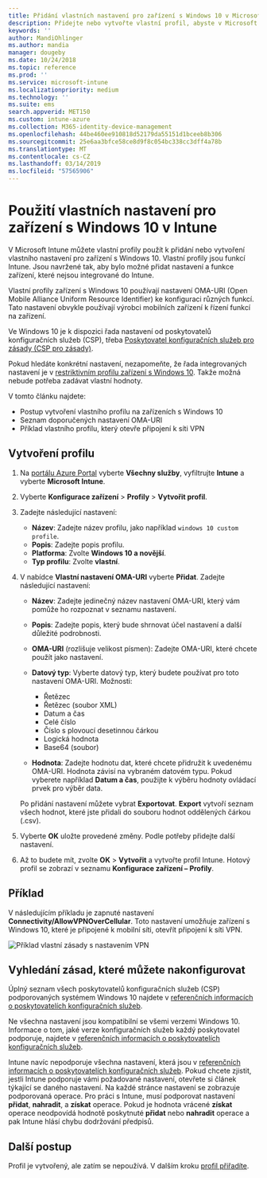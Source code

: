 ```yaml
---
title: Přidání vlastních nastavení pro zařízení s Windows 10 v Microsoft Intune – Azure | Microsoft Docs
description: Přidejte nebo vytvořte vlastní profil, abyste v Microsoft Intune mohli u zařízení s Windows 10 používat nastavení OMA-URI. K přidání vlastního nastavení použijte vlastní profil.
keywords: ''
author: MandiOhlinger
ms.author: mandia
manager: dougeby
ms.date: 10/24/2018
ms.topic: reference
ms.prod: ''
ms.service: microsoft-intune
ms.localizationpriority: medium
ms.technology: ''
ms.suite: ems
search.appverid: MET150
ms.custom: intune-azure
ms.collection: M365-identity-device-management
ms.openlocfilehash: 44be460ee910818d52179da55151d1bceeb8b306
ms.sourcegitcommit: 25e6aa3bfce58ce8d9f8c054bc338cc3dff4a78b
ms.translationtype: MT
ms.contentlocale: cs-CZ
ms.lasthandoff: 03/14/2019
ms.locfileid: "57565906"
---
```

# <a name="use-custom-settings-for-windows-10-devices-in-intune"></a>Použití vlastních nastavení pro zařízení s Windows 10 v Intune

V Microsoft Intune můžete vlastní profily použít k přidání nebo vytvoření vlastního nastavení pro zařízení s Windows 10. Vlastní profily jsou funkcí Intune. Jsou navržené tak, aby bylo možné přidat nastavení a funkce zařízení, které nejsou integrované do Intune.

Vlastní profily zařízení s Windows 10 používají nastavení OMA-URI (Open Mobile Alliance Uniform Resource Identifier) ke konfiguraci různých funkcí. Tato nastavení obvykle používají výrobci mobilních zařízení k řízení funkcí na zařízení. 

Ve Windows 10 je k dispozici řada nastavení od poskytovatelů konfiguračních služeb (CSP), třeba [Poskytovatel konfiguračních služeb pro zásady (CSP pro zásady)](https://technet.microsoft.com/itpro/windows/manage/how-it-pros-can-use-configuration-service-providers).

Pokud hledáte konkrétní nastavení, nezapomeňte, že řada integrovaných nastavení je v [restriktivním profilu zařízení s Windows 10](device-restrictions-windows-10.md). Takže možná nebude potřeba zadávat vlastní hodnoty.

V tomto článku najdete:

- Postup vytvoření vlastního profilu na zařízeních s Windows 10
- Seznam doporučených nastavení OMA-URI
- Příklad vlastního profilu, který otevře připojení k síti VPN

## <a name="create-the-profile"></a>Vytvoření profilu

1. Na [portálu Azure Portal](https://portal.azure.com) vyberte **Všechny služby**, vyfiltrujte **Intune** a vyberte **Microsoft Intune**.
2. Vyberte **Konfigurace zařízení** > **Profily** > **Vytvořit profil**.
3. Zadejte následující nastavení:

    - **Název**: Zadejte název profilu, jako například `windows 10 custom profile`.
    - **Popis**: Zadejte popis profilu.
    - **Platforma**: Zvolte **Windows 10 a novější**.
    - **Typ profilu**: Zvolte **vlastní**.

4. V nabídce **Vlastní nastavení OMA-URI** vyberte **Přidat**. Zadejte následující nastavení:

    - **Název**: Zadejte jedinečný název nastavení OMA-URI, který vám pomůže ho rozpoznat v seznamu nastavení.
    - **Popis**: Zadejte popis, který bude shrnovat účel nastavení a další důležité podrobnosti.
    - **OMA-URI** (rozlišuje velikost písmen): Zadejte OMA-URI, které chcete použít jako nastavení.
    - **Datový typ**: Vyberte datový typ, který budete používat pro toto nastavení OMA-URI. Možnosti:

        - Řetězec
        - Řetězec (soubor XML)
        - Datum a čas
        - Celé číslo
        - Číslo s plovoucí desetinnou čárkou
        - Logická hodnota
        - Base64 (soubor)

    - **Hodnota**: Zadejte hodnotu dat, které chcete přidružit k uvedenému OMA-URI. Hodnota závisí na vybraném datovém typu. Pokud vyberete například **Datum a čas**, použijte k výběru hodnoty ovládací prvek pro výběr data.

    Po přidání nastavení můžete vybrat **Exportovat**. **Export** vytvoří seznam všech hodnot, které jste přidali do souboru hodnot oddělených čárkou (.csv).

5. Vyberte **OK** uložte provedené změny. Podle potřeby přidejte další nastavení.
6. Až to budete mít, zvolte **OK** > **Vytvořit** a vytvořte profil Intune. Hotový profil se zobrazí v seznamu **Konfigurace zařízení – Profily**.

## <a name="example"></a>Příklad

V následujícím příkladu je zapnuté nastavení **Connectivity/AllowVPNOverCellular**. Toto nastavení umožňuje zařízení s Windows 10, které je připojené k mobilní síti, otevřít připojení k síti VPN.

![Příklad vlastní zásady s nastavením VPN](./media/custom-policy-example.png)

## <a name="find-the-policies-you-can-configure"></a>Vyhledání zásad, které můžete nakonfigurovat

Úplný seznam všech poskytovatelů konfiguračních služeb (CSP) podporovaných systémem Windows 10 najdete v [referenčních informacích o poskytovatelích konfiguračních služeb](https://msdn.microsoft.com/windows/hardware/commercialize/customize/mdm/configuration-service-provider-reference).

Ne všechna nastavení jsou kompatibilní se všemi verzemi Windows 10. Informace o tom, jaké verze konfiguračních služeb každý poskytovatel podporuje, najdete v [referenčních informacích o poskytovatelích konfiguračních služeb](https://msdn.microsoft.com/windows/hardware/commercialize/customize/mdm/configuration-service-provider-reference).

Intune navíc nepodporuje všechna nastavení, která jsou v [referenčních informacích o poskytovatelích konfiguračních služeb](https://msdn.microsoft.com/windows/hardware/commercialize/customize/mdm/configuration-service-provider-reference). Pokud chcete zjistit, jestli Intune podporuje vámi požadované nastavení, otevřete si článek týkající se daného nastavení. Na každé stránce nastavení se zobrazuje podporovaná operace. Pro práci s Intune, musí podporovat nastavení **přidat**, **nahradit**, a **získat** operace. Pokud je hodnota vrácené **získat** operace neodpovídá hodnotě poskytnuté **přidat** nebo **nahradit** operace a pak Intune hlásí chybu dodržování předpisů.

## <a name="next-steps"></a>Další postup

Profil je vytvořený, ale zatím se nepoužívá. V dalším kroku [profil přiřadíte](device-profile-assign.md).

